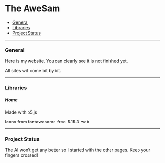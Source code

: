 # The AweSam
- [General](#General)
- [Libraries](#Libraries)
- [Project Status](#ProjectStatus)
*****************
<a name="General"></a>
### General
Here is my website.
You can clearly see it is not finished yet.

All sites will come bit by bit.
*****************
<a name="Libraries"></a>
### Libraries

##### Home
Made with p5.js

Icons from fontawesome-free-5.15.3-web
*****************
<a name="ProjectStatus"></a>
### Project Status
The AI won't get any better so I started with the other pages. Keep your fingers crossed!
